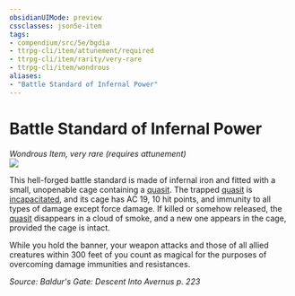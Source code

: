 ```yaml
---
obsidianUIMode: preview
cssclasses: json5e-item
tags:
- compendium/src/5e/bgdia
- ttrpg-cli/item/attunement/required
- ttrpg-cli/item/rarity/very-rare
- ttrpg-cli/item/wondrous
aliases: 
- "Battle Standard of Infernal Power"
---
```

# Battle Standard of Infernal Power
*Wondrous Item, very rare (requires attunement)*  
![](/3-Mechanics/CLI/items/img/battle-standard-of-infernal-power.webp#right)  


This hell-forged battle standard is made of infernal iron and fitted with a small, unopenable cage containing a [quasit](/3-Mechanics/CLI/bestiary/fiend/quasit.md). The trapped [quasit](/3-Mechanics/CLI/bestiary/fiend/quasit.md) is [incapacitated](/3-Mechanics/CLI/rules/conditions.md#incapacitated), and its cage has AC 19, 10 hit points, and immunity to all types of damage except force damage. If killed or somehow released, the [quasit](/3-Mechanics/CLI/bestiary/fiend/quasit.md) disappears in a cloud of smoke, and a new one appears in the cage, provided the cage is intact.

While you hold the banner, your weapon attacks and those of all allied creatures within 300 feet of you count as magical for the purposes of overcoming damage immunities and resistances.

*Source: Baldur's Gate: Descent Into Avernus p. 223*